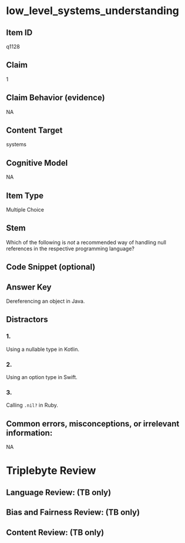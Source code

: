 # low_level_systems_understanding

## Item ID
q1128

## Claim
1

## Claim Behavior (evidence)
NA

## Content Target
systems

## Cognitive Model
NA

## Item Type
Multiple Choice

## Stem
Which of the following is *not* a recommended way of handling null references in the respective programming language?

## Code Snippet (optional)


## Answer Key
Dereferencing an object in Java.

## Distractors

### 1.
Using a nullable type in Kotlin.

### 2.
Using an option type in Swift.

### 3.
Calling `.nil?` in Ruby.

## Common errors, misconceptions, or irrelevant information:
NA

# Triplebyte Review


## Language Review: (TB only)


## Bias and Fairness Review: (TB only)


## Content Review: (TB only)

